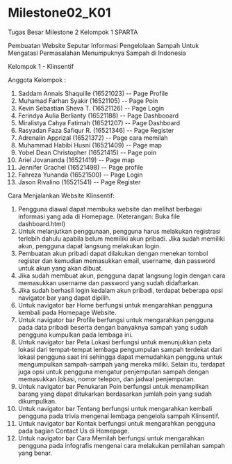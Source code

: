 # Milestone02_K01
Tugas Besar Milestone 2 Kelompok 1 SPARTA

Pembuatan Website Seputar Informasi Pengelolaan Sampah Untuk Mengatasi Permasalahan Menumpuknya Sampah di Indonesia

Kelompok 1 - Klinsentif

Anggota Kelompok :
1. Saddam Annais Shaquille   (16521023) -- Page Profile
2. Muhamad Farhan Syakir     (16521105) -- Page Poin
3. Kevin Sebastian Sheva T.  (16521126) -- Page Login
4. Ferindya Aulia Berlianty  (16521188) -- Page Dashbooard
5. Miralistya Cahya Fatimah  (16521207) -- Page Dashboard
6. Rasyadan Faza Safiqur R.  (16521346) -- Page Register
7. Adrenalin Apprizal        (16521372) -- Page cara memilah
8. Muhammad Habibi Husni     (16521409) -- Page map
9. Yobel Dean Christopher    (16521415) -- Page poin
10. Ariel Jovananda           (16521419) -- Page map
11. Jennifer Grachel         (16521498) -- Page profile
12. Fahreza Yunanda           (16521500) -- Page Login
13. Jason Rivalino            (16521541) -- Page Register



Cara Menjalankan Website Klinsentif:
1. Pengguna diawal dapat membuka website dan melihat berbagai informasi yang ada di Homepage. (Keterangan: Buka file dashboard.html)
2. Untuk melanjutkan penggunaan, pengguna harus melakukan registrasi terlebih dahulu apabila belum memiliki akun pribadi. Jika sudah memiliki akun, pengguna dapat langsung melakukan login.
3. Pembuatan akun pribadi dapat dilakukan dengan menekan tombol register dan kemudian memasukkan email, username, dan password untuk akun yang akan dibuat.
4. Jika sudah membuat akun, pengguna dapat langsung login dengan cara memasukkan username dan password yang sudah didaftarkan.
5. Jika sudah berhasil login kedalam akun pribadi, terdapat beberapa opsi navigator bar yang dapat dipilih. 
6. Untuk navigator bar Home berfungsi untuk mengarahkan pengguna kembali pada Homepage Website.
7. Untuk navigator bar Profile berfungsi untuk mengarahkan pengguna pada data pribadi beserta dengan banyaknya sampah yang sudah pengguna kumpulkan pada lembaga ini.
8. Untuk navigator bar Peta Lokasi berfungsi untuk menunjukkan peta lokasi dari tempat-tempat lembaga pengumpulan sampah terdekat dari lokasi pengguna saat ini sehingga dapat memudahkan pengguna untuk mengumpulkan sampah-sampah yang mereka miliki. Selain itu, terdapat juga opsi untuk pengguna mengatur penjemputan sampah dengan memasukkan lokasi, nomor telepon, dan jadwal penjemputan.
9. Untuk navigator bar Penukaran Poin berfungsi untuk menampilkan barang yang dapat ditukarkan berdasarkan jumlah poin yang sudah dikumpulkan.
10. Untuk navigator bar Tentang berfungsi untuk mengarahkan kembali pengguna pada trivia mengenai lembaga pengelola sampah Klinsentif.
11. Untuk navigator bar Kontak berfungsi untuk mengarahkan pengguna pada bagian Contact Us di Homepage.
12. Untuk navigator bar Cara Memilah berfungsi untuk mengarahkan pengguna pada infografis mengenai cara melakukan pemilahan sampah yang benar.